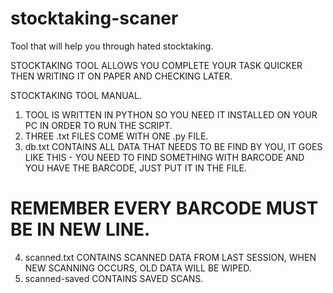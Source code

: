 # stocktaking-scaner
Tool that will help you through hated stocktaking.

STOCKTAKING TOOL ALLOWS YOU COMPLETE YOUR TASK QUICKER THEN WRITING IT ON PAPER AND CHECKING LATER.

STOCKTAKING TOOL MANUAL.
1. TOOL IS WRITTEN IN PYTHON SO YOU NEED IT INSTALLED ON YOUR PC IN ORDER TO RUN THE SCRIPT.
2. THREE .txt FILES COME WITH ONE .py FILE.
3. db.txt CONTAINS ALL DATA THAT NEEDS TO BE FIND BY YOU, IT GOES LIKE THIS - YOU NEED TO FIND SOMETHING WITH BARCODE AND YOU HAVE THE BARCODE, JUST PUT IT IN THE FILE.
# REMEMBER EVERY BARCODE MUST BE IN NEW LINE.
4. scanned.txt CONTAINS SCANNED DATA FROM LAST SESSION, WHEN NEW SCANNING OCCURS, OLD DATA WILL BE WIPED.
5. scanned-saved CONTAINS SAVED SCANS.

